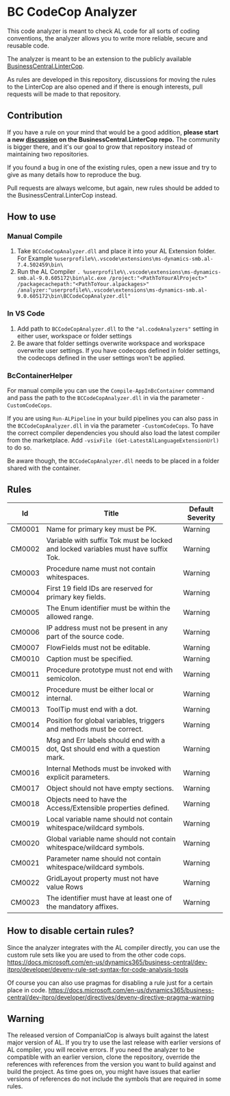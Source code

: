 # BC CodeCop Analyzer

This code analyzer is meant to check AL code for all sorts of coding conventions, the analyzer allows you to write more reliable, secure and reusable code. 

The analyzer is meant to be an extension to the publicly available [BusinessCentral.LinterCop](https://github.com/StefanMaron/BusinessCentral.LinterCop). 

As rules are developed in this repository, discussions for moving the rules to the LinterCop are also opened and if there is enough interests, pull requests will be made to that repository.

## Contribution

If you have a rule on your mind that would be a good addition, **please start a new [discussion](https://github.com/StefanMaron/BusinessCentral.LinterCop/discussions) on the BusinessCentral.LinterCop repo.** The community is bigger there, and it's our goal to grow that repository instead of maintaining two repositories.

If you found a bug in one of the existing rules, open a new issue and try to give as many details how to reproduce the bug.

Pull requests are always welcome, but again, new rules should be added to the BusinessCentral.LinterCop instead.

## How to use

### Manual Compile

1. Take `BCCodeCopAnalyzer.dll` and place it into your AL Extension folder. For Example `%userprofile%\.vscode\extensions\ms-dynamics-smb.al-7.4.502459\bin\`
2. Run the AL Compiler `. %userprofile%\.vscode\extensions\ms-dynamics-smb.al-9.0.605172\bin\alc.exe /project:"<PathToYourAlProject>" /packagecachepath:"<PathToYour.alpackages>" /analyzer:"userprofile%\.vscode\extensions\ms-dynamics-smb.al-9.0.605172\bin\BCCodeCopAnalyzer.dll"`

### In VS Code

1. Add path to `BCCodeCopAnalyzer.dll` to the `"al.codeAnalyzers"` setting in either user, workspace or folder settings
2. Be aware that folder settings overwrite workspace and workspace overwrite user settings. If you have codecops defined in folder settings, the codecops defined in the user settings won't be applied.

### BcContainerHelper

For manual compile you can use the `Compile-AppInBcContainer` command and pass the path to the `BCCodeCopAnalyzer.dll` in via the parameter `-CustomCodeCops`.

If you are using `Run-ALPipeline` in your build pipelines you can also pass in the `BCCodeCopAnalyzer.dll` in via the parameter `-CustomCodeCops`. To have the correct compiler dependencies you should also load the latest compiler from the marketplace. Add `-vsixFile (Get-LatestAlLanguageExtensionUrl)` to do so.

Be aware though, the `BCCodeCopAnalyzer.dll` needs to be placed in a folder shared with the container.

## Rules

|Id| Title|Default Severity|
|---|---|---|
|CM0001|Name for primary key must be PK.|Warning|
|CM0002|Variable with suffix Tok must be locked and locked variables must have suffix Tok.|Warning|
|CM0003|Procedure name must not contain whitespaces.|Warning|
|CM0004|First 19 field IDs are reserved for primary key fields.|Warning|
|CM0005|The Enum identifier must be within the allowed range.|Warning|
|CM0006|IP address must not be present in any part of the source code.|Warning|
|CM0007|FlowFields must not be editable.|Warning|
|CM0010|Caption must be specified.|Warning|
|CM0011|Procedure prototype must not end with semicolon.|Warning|
|CM0012|Procedure must be either local or internal.|Warning|
|CM0013|ToolTip must end with a dot.|Warning|
|CM0014|Position for global variables, triggers and methods must be correct.|Warning|
|CM0015|Msg and Err labels should end with a dot, Qst should end with a question mark.|Warning|
|CM0016|Internal Methods must be invoked with explicit parameters.|Warning|
|CM0017|Object should not have empty sections.|Warning|
|CM0018|Objects need to have the Access/Extensible properties defined.|Warning|
|CM0019|Local variable name should not contain whitespace/wildcard symbols.|Warning|
|CM0020|Global variable name should not contain whitespace/wildcard symbols.|Warning|
|CM0021|Parameter name should not contain whitespace/wildcard symbols.|Warning|
|CM0022|GridLayout property must not have value Rows|Warning|
|CM0023|The identifier must have at least one of the mandatory affixes.|Warning|

## How to disable certain rules?

Since the analyzer integrates with the AL compiler directly, you can use the custom rule sets like you are used to from the other code cops.
https://docs.microsoft.com/en-us/dynamics365/business-central/dev-itpro/developer/devenv-rule-set-syntax-for-code-analysis-tools

Of course you can also use pragmas for disabling a rule just for a certain place in code.
https://docs.microsoft.com/en-us/dynamics365/business-central/dev-itpro/developer/directives/devenv-directive-pragma-warning

## Warning
The released version of CompanialCop is always built against the latest major version of AL. If you try to use the last release with earlier versions of AL compiler, you will receive errors. If you need the analyzer to be compatible with an earlier version, clone the repository, override the references with references from the version you want to build against and build the project. As time goes on, you might have issues that earlier versions of references do not include the symbols that are required in some rules.